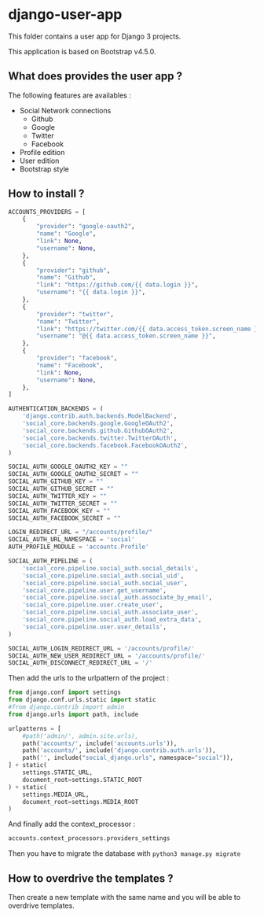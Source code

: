 # django-user-app

This folder contains a user app for Django 3 projects.

This application is based on Bootstrap v4.5.0.

## What does provides the user app ?

The following features are availables :

- Social Network connections
    - Github
    - Google
    - Twitter
    - Facebook
- Profile edition
- User edition
- Bootstrap style

## How to install ?

```python
ACCOUNTS_PROVIDERS = [
    {
        "provider": "google-oauth2",
        "name": "Google",
        "link": None,
        "username": None,
    },
    {
        "provider": "github",
        "name": "Github",
        "link": "https://github.com/{{ data.login }}",
        "username": "{{ data.login }}",
    },
    {
        "provider": "twitter",
        "name": "Twitter",
        "link": "https://twitter.com/{{ data.access_token.screen_name }}/",
        "username": "@{{ data.access_token.screen_name }}",
    },
    {
        "provider": "facebook",
        "name": "Facebook",
        "link": None,
        "username": None,
    },
]

AUTHENTICATION_BACKENDS = (
    'django.contrib.auth.backends.ModelBackend',
    'social_core.backends.google.GoogleOAuth2',
    'social_core.backends.github.GithubOAuth2',
    'social_core.backends.twitter.TwitterOAuth',
    'social_core.backends.facebook.FacebookOAuth2',
)

SOCIAL_AUTH_GOOGLE_OAUTH2_KEY = ""
SOCIAL_AUTH_GOOGLE_OAUTH2_SECRET = ""
SOCIAL_AUTH_GITHUB_KEY = ""
SOCIAL_AUTH_GITHUB_SECRET = ""
SOCIAL_AUTH_TWITTER_KEY = ""
SOCIAL_AUTH_TWITTER_SECRET = ""
SOCIAL_AUTH_FACEBOOK_KEY = ""
SOCIAL_AUTH_FACEBOOK_SECRET = ""

LOGIN_REDIRECT_URL = "/accounts/profile/"
SOCIAL_AUTH_URL_NAMESPACE = 'social'
AUTH_PROFILE_MODULE = 'accounts.Profile'

SOCIAL_AUTH_PIPELINE = (
    'social_core.pipeline.social_auth.social_details',
    'social_core.pipeline.social_auth.social_uid',
    'social_core.pipeline.social_auth.social_user',
    'social_core.pipeline.user.get_username',
    'social_core.pipeline.social_auth.associate_by_email',
    'social_core.pipeline.user.create_user',
    'social_core.pipeline.social_auth.associate_user',
    'social_core.pipeline.social_auth.load_extra_data',
    'social_core.pipeline.user.user_details',
)

SOCIAL_AUTH_LOGIN_REDIRECT_URL = '/accounts/profile/'
SOCIAL_AUTH_NEW_USER_REDIRECT_URL = '/accounts/profile/'
SOCIAL_AUTH_DISCONNECT_REDIRECT_URL = '/'
```

Then add the urls to the urlpattern of the project :

```python
from django.conf import settings
from django.conf.urls.static import static
#from django.contrib import admin
from django.urls import path, include

urlpatterns = [
    #path('admin/', admin.site.urls),
    path('accounts/', include('accounts.urls')),
    path('accounts/', include('django.contrib.auth.urls')),
    path('', include("social_django.urls", namespace="social")),
] + static(
    settings.STATIC_URL,
    document_root=settings.STATIC_ROOT
) + static(
    settings.MEDIA_URL,
    document_root=settings.MEDIA_ROOT
)
```

And finally add the context_processor :

```python
accounts.context_processors.providers_settings
```

Then you have to migrate the database with `python3 manage.py migrate`

## How to overdrive the templates ?


Then create a new template with the same name and you will be able to overdrive templates.
